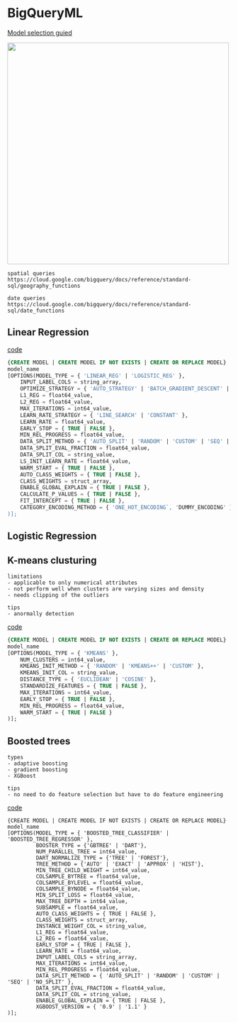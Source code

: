 # BigQueryML

[Model selection guied](https://cloud.google.com/bigquery/docs/bqml-introduction)

<img src="https://github.com/kmu973/BigQueryML/assets/70645899/9dd176b7-0c04-4e5f-a6ff-895582fb7e8c" width="500">

```
spatial queries
https://cloud.google.com/bigquery/docs/reference/standard-sql/geography_functions

date queries
https://cloud.google.com/bigquery/docs/reference/standard-sql/date_functions
```

## Linear Regression

[code](https://cloud.google.com/bigquery/docs/reference/standard-sql/bigqueryml-syntax-create-glm)

```SQL
{CREATE MODEL | CREATE MODEL IF NOT EXISTS | CREATE OR REPLACE MODEL}
model_name
[OPTIONS(MODEL_TYPE = { 'LINEAR_REG' | 'LOGISTIC_REG' },
    INPUT_LABEL_COLS = string_array,
    OPTIMIZE_STRATEGY = { 'AUTO_STRATEGY' | 'BATCH_GRADIENT_DESCENT' | 'NORMAL_EQUATION' },
    L1_REG = float64_value,
    L2_REG = float64_value,
    MAX_ITERATIONS = int64_value,
    LEARN_RATE_STRATEGY = { 'LINE_SEARCH' | 'CONSTANT' },
    LEARN_RATE = float64_value,
    EARLY_STOP = { TRUE | FALSE },
    MIN_REL_PROGRESS = float64_value,
    DATA_SPLIT_METHOD = { 'AUTO_SPLIT' | 'RANDOM' | 'CUSTOM' | 'SEQ' | 'NO_SPLIT' },
    DATA_SPLIT_EVAL_FRACTION = float64_value,
    DATA_SPLIT_COL = string_value,
    LS_INIT_LEARN_RATE = float64_value,
    WARM_START = { TRUE | FALSE },
    AUTO_CLASS_WEIGHTS = { TRUE | FALSE },
    CLASS_WEIGHTS = struct_array,
    ENABLE_GLOBAL_EXPLAIN = { TRUE | FALSE },
    CALCULATE_P_VALUES = { TRUE | FALSE },
    FIT_INTERCEPT = { TRUE | FALSE },
    CATEGORY_ENCODING_METHOD = { 'ONE_HOT_ENCODING`, 'DUMMY_ENCODING' }
)];
```
## Logistic Regression

## K-means clusturing

```
limitations
- applicable to only numerical attributes
- not perform well when clusters are varying sizes and density
- needs clipping of the outliers

tips
- anormally detection
```
[code](https://cloud.google.com/bigquery/docs/reference/standard-sql/bigqueryml-syntax-create-kmeans)

```SQL
{CREATE MODEL | CREATE MODEL IF NOT EXISTS | CREATE OR REPLACE MODEL}
model_name
[OPTIONS(MODEL_TYPE = { 'KMEANS' },
    NUM_CLUSTERS = int64_value,
    KMEANS_INIT_METHOD = { 'RANDOM' | 'KMEANS++' | 'CUSTOM' },
    KMEANS_INIT_COL = string_value,
    DISTANCE_TYPE = { 'EUCLIDEAN' | 'COSINE' },
    STANDARDIZE_FEATURES = { TRUE | FALSE },
    MAX_ITERATIONS = int64_value,
    EARLY_STOP = { TRUE | FALSE },
    MIN_REL_PROGRESS = float64_value,
    WARM_START = { TRUE | FALSE }
)];
```

## Boosted trees

```
types 
- adaptive boosting
- gradient boosting
- XGBoost

tips
- no need to do feature selection but have to do feature engineering
```

[code](https://cloud.google.com/bigquery/docs/reference/standard-sql/bigqueryml-syntax-create-boosted-tree)
```
{CREATE MODEL | CREATE MODEL IF NOT EXISTS | CREATE OR REPLACE MODEL} model_name
[OPTIONS(MODEL_TYPE = { 'BOOSTED_TREE_CLASSIFIER' | 'BOOSTED_TREE_REGRESSOR' },
         BOOSTER_TYPE = {'GBTREE' | 'DART'},
         NUM_PARALLEL_TREE = int64_value,
         DART_NORMALIZE_TYPE = {'TREE' | 'FOREST'},
         TREE_METHOD = {'AUTO' | 'EXACT' | 'APPROX' | 'HIST'},
         MIN_TREE_CHILD_WEIGHT = int64_value,
         COLSAMPLE_BYTREE = float64_value,
         COLSAMPLE_BYLEVEL = float64_value,
         COLSAMPLE_BYNODE = float64_value,
         MIN_SPLIT_LOSS = float64_value,
         MAX_TREE_DEPTH = int64_value,
         SUBSAMPLE = float64_value,
         AUTO_CLASS_WEIGHTS = { TRUE | FALSE },
         CLASS_WEIGHTS = struct_array,
         INSTANCE_WEIGHT_COL = string_value,
         L1_REG = float64_value,
         L2_REG = float64_value,
         EARLY_STOP = { TRUE | FALSE },
         LEARN_RATE = float64_value,
         INPUT_LABEL_COLS = string_array,
         MAX_ITERATIONS = int64_value,
         MIN_REL_PROGRESS = float64_value,
         DATA_SPLIT_METHOD = { 'AUTO_SPLIT' | 'RANDOM' | 'CUSTOM' | 'SEQ' | 'NO_SPLIT' },
         DATA_SPLIT_EVAL_FRACTION = float64_value,
         DATA_SPLIT_COL = string_value,
         ENABLE_GLOBAL_EXPLAIN = { TRUE | FALSE },
         XGBOOST_VERSION = { '0.9' | '1.1' }
)];
```



